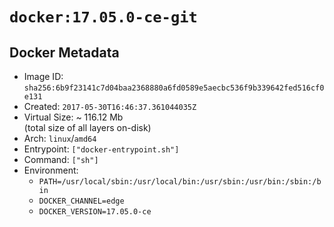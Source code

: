 # `docker:17.05.0-ce-git`

## Docker Metadata

- Image ID: `sha256:6b9f23141c7d04baa2368880a6fd0589e5aecbc536f9b339642fed516cf0e131`
- Created: `2017-05-30T16:46:37.361044035Z`
- Virtual Size: ~ 116.12 Mb  
  (total size of all layers on-disk)
- Arch: `linux`/`amd64`
- Entrypoint: `["docker-entrypoint.sh"]`
- Command: `["sh"]`
- Environment:
  - `PATH=/usr/local/sbin:/usr/local/bin:/usr/sbin:/usr/bin:/sbin:/bin`
  - `DOCKER_CHANNEL=edge`
  - `DOCKER_VERSION=17.05.0-ce`
